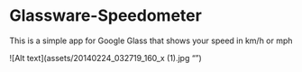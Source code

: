 Glassware-Speedometer
=====================
This is a simple app for Google Glass that shows your speed in km/h 
or mph

![Alt text](assets/20140224_032719_160_x (1).jpg “”)